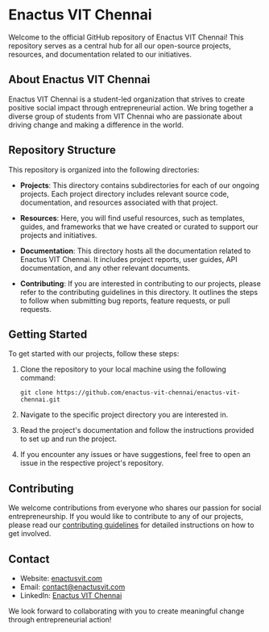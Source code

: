 # Enactus VIT Chennai

Welcome to the official GitHub repository of Enactus VIT Chennai! This repository serves as a central hub for all our open-source projects, resources, and documentation related to our initiatives.

## About Enactus VIT Chennai

Enactus VIT Chennai is a student-led organization that strives to create positive social impact through entrepreneurial action. We bring together a diverse group of students from VIT Chennai who are passionate about driving change and making a difference in the world.

## Repository Structure

This repository is organized into the following directories:

- **Projects**: This directory contains subdirectories for each of our ongoing projects. Each project directory includes relevant source code, documentation, and resources associated with that project.

- **Resources**: Here, you will find useful resources, such as templates, guides, and frameworks that we have created or curated to support our projects and initiatives.

- **Documentation**: This directory hosts all the documentation related to Enactus VIT Chennai. It includes project reports, user guides, API documentation, and any other relevant documents.

- **Contributing**: If you are interested in contributing to our projects, please refer to the contributing guidelines in this directory. It outlines the steps to follow when submitting bug reports, feature requests, or pull requests.

## Getting Started

To get started with our projects, follow these steps:

1. Clone the repository to your local machine using the following command:
   ```
   git clone https://github.com/enactus-vit-chennai/enactus-vit-chennai.git
   ```

2. Navigate to the specific project directory you are interested in.
   
3. Read the project's documentation and follow the instructions provided to set up and run the project.

4. If you encounter any issues or have suggestions, feel free to open an issue in the respective project's repository.

## Contributing

We welcome contributions from everyone who shares our passion for social entrepreneurship. If you would like to contribute to any of our projects, please read our [contributing guidelines](./Contributing/CONTRIBUTING.md) for detailed instructions on how to get involved.

## Contact

- Website: [enactusvit.com](https://enactusvit.com)
- Email: [contact@enactusvit.com](mailto:contact@enactusvit.com)
- LinkedIn: [Enactus VIT Chennai](https://www.linkedin.com/company/enactusvit/)

We look forward to collaborating with you to create meaningful change through entrepreneurial action!